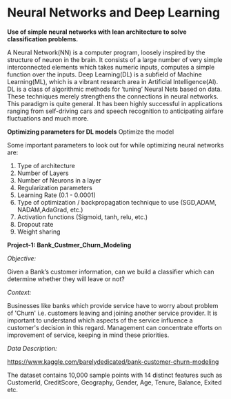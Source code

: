 # Neural Networks and Deep Learning
**Use of simple neural networks with lean architecture to solve classification problems.**

A Neural Network(NN) is a computer program, loosely inspired by the structure of neuron in the brain. It consists of a large number of very simple interconnected elements which takes numeric inputs, computes a simple function over the inputs. 
Deep Learning(DL) is a subfield of Machine Learning(ML), which is a vibrant research area in Artificial Intelligence(AI). DL is a class of algorithmic methods for ‘tuning’ Neural Nets based on data. These techniques merely strengthens the connections in neural networks. This paradigm is quite general. It has been highly successful in applications ranging from self-driving cars and speech recognition to anticipating airfare fluctuations and much more.

**Optimizing parameters for DL models**
Optimize the model

Some important parameters to look out for while optimizing neural networks are:

1) Type of architecture
2) Number of Layers
3) Number of Neurons in a layer
4) Regularization parameters
5) Learning Rate (0.1 - 0.0001)
6) Type of optimization / backpropagation technique to use (SGD,ADAM, NADAM,AdaGrad, etc.)
7) Activation functions (Sigmoid, tanh, relu, etc.)
9) Dropout rate
10) Weight sharing


**Project-1: Bank_Custmer_Churn_Modeling**

_Objective:_

Given a Bank’s customer information, can we build a classifier which can determine whether they will leave or not?

_Context:_

Businesses like banks which provide service have to worry about problem of 'Churn' i.e. customers leaving and joining another service provider. It is important to understand which aspects of the service influence a customer's decision in this regard. Management can concentrate efforts on improvement of service, keeping in mind these priorities.

_Data Description:_

https://www.kaggle.com/barelydedicated/bank-customer-churn-modeling

The dataset contains 10,000 sample points with 14 distinct features such as CustomerId, CreditScore, Geography, Gender, Age, Tenure, Balance, Exited etc.

